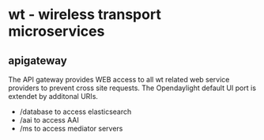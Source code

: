 # wt - wireless transport microservices

## apigateway

The API gateway provides WEB access to all wt related web service providers to prevent cross site requests. The Opendaylight default UI port is extendet by additonal URIs.

  * /database to access elasticsearch
  * /aai to access AAI
  * /ms to access mediator servers
